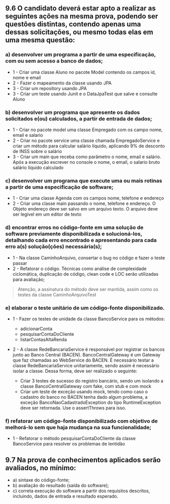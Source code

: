 ## 9.6 O candidato deverá estar apto a realizar as seguintes ações na mesma prova, podendo ser questões distintas, contendo apenas uma dessas solicitações, ou mesmo todas elas em uma mesma questão:

### a) desenvolver um programa a partir de uma especificação, com ou sem acesso a banco de dados;
* 1 -  Criar uma classe Aluno no pacote Model contendo os campos id, nome e email
* 2 -  Fazer o mapeamento da classe usando JPA
* 3 -  Criar um repository usando JPA
* 3 -  Criar um teste usando Junit e o DataJpaTest que salve e consulte Aluno

### b) desenvolver um programa que apresente os dados solicitados e(ou) calculados, a partir de entrada de dados;
* 1 - Criar no pacote model uma classe Empregado com os campo nome, email e salario
* 2 - Criar no pacote service uma classe chamada EmpregadoService e criar um método para calcular salário líquido, aplicando 9% de desconto de INSS sobre o salário
* 3 - Criar um main que receba como parâmetro o nome, email e salário. Após a execução escrever no console o nome, o email, o salario bruto salário líquido calculado

### c) desenvolver um programa que execute uma ou mais rotinas a partir de uma especificação de software;
* 1 - Criar uma classe Agenda com os campos nome, telefone e endereço
* 2 - Criar uma classe main passando o nome, telefone e endereço. O Objeto endereço deve ser salvo em um arquivo texto. O arquivo deve ser legível em um editor de texto

### d) encontrar erros no código-fonte em uma solução de software previamente disponibilizada e solucioná-los, detalhando cada erro encontrado e apresentando para cada erro a(s) solução(ções) necessária(s);

* 1 - Na classe CaminhoArquivo, consertar o bug no código e fazer o teste passar
* 2 - Refatorar o código. Técnicas como análise de complexidade ciclomática, duplicação de código, clean code e LOC serão utilizadas para avaliação;
> Atenção, a assinatura do método deve ser mantida, assim como os testes da classe CaminhoArquivoTest

### e) elaborar o teste unitário de um código-fonte disponibilizado.

* 1 - Fazer os testes de unidade da classe BancoService para os métodos:
    * adicionarConta
    * pesquisarContaDoCliente
    * listarContasAltaRenda

* 2 - A classe RedeBancariaService é responsável por registrar os bancos junto ao Banco Central (BACEN). BancoCentralGateway é um Gateway que faz chamadas ao WebService do BACEN. É necessário testar a classe RedeBancariaService unitariamente, sendo assim é necessário isolar a classe. Dessa forma, deve ser realizado o seguinte:
    * Criar 3 testes de sucesso do registro bancário, sendo um isolando a classe BancoCentralGateway com fake, com stub e com mock
    * Criar um teste de exceção usando mock, tendo como caso o cadastro do banco no BACEN tenha dado algum problema, a exceção BancoNaoCadastradoException do tipo RuntimeException deve ser retornada. Use o assertThrows para isso.



### f) refatorar um código-fonte disponibilizado com objetivo de melhorá-lo sem que haja mudança na sua funcionalidade;

* 1 - Refatorar o método pesquisarContaDoCliente da classe BancoService para resolver os problemas de lentidão



## 9.7 Na prova de conhecimentos aplicados serão avaliados, no mínimo:
* a) sintaxe do código-fonte;
* b) avaliação do resultado (saída do software);
* c) correta execução do software a partir dos requisitos descritos, incluindo, dados de entrada e resultado esperado.